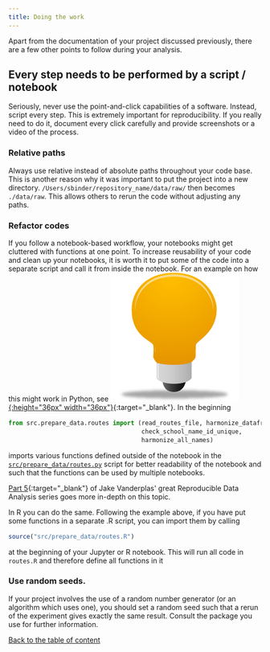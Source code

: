 ```yaml
---
title: Doing the work
---
```

Apart from the documentation of your project discussed previously, there are a few other points to follow during your analysis.

## Every step needs to be performed by a script / notebook
Seriously, never use the point-and-click capabilities of a software. Instead, script every step. This is extremely important for reproducibility. If you really need to do it, document every click carefully and provide screenshots or a video of the process.

### Relative paths
Always use relative instead of absolute paths throughout your code base. This is another reason why it was important to put the project into a new directory. `/Users/sbinder/repository_name/data/raw/` then becomes `./data/raw`. This allows others to rerun the code without adjusting any paths.


### Refactor codes
If you follow a notebook-based workflow, your notebooks might get cluttered with functions at one point. To increase reusability of your code and clean up your notebooks, it is worth it to put some of the code into a separate script and call it from inside the notebook. For an example on how this might work in Python, see [![example](../figures/example_icon.png){:height="36px" width="36px"}](https://github.com/binste/chicago_safepassage_evaluation/blob/master/notebooks/1_prepare_data/1.0-binste-routes.ipynb){:target="_blank"}. In the beginning
```python
from src.prepare_data.routes import (read_routes_file, harmonize_dataframe,
                                     check_school_name_id_unique,
                                     harmonize_all_names)
```
imports various functions defined outside of the notebook in the [`src/prepare_data/routes.py`](https://github.com/binste/chicago_safepassage_evaluation/blob/master/src/prepare_data/routes.py) script for better readability of the notebook and such that the functions can be used by multiple notebooks.

[Part 5](https://www.youtube.com/watch?list=PLYCpMb24GpOC704uO9svUrihl-HY1tTJJ&time_continue=1&v=DjpCHNYQodY){:target="_blank"} of Jake Vanderplas' great Reproducible Data Analysis series goes more in-depth on this topic.

In R you can do the same. Following the example above, if you have put some functions in a separate .R script, you can import them by calling
```r
source("src/prepare_data/routes.R")
```
at the beginning of your Jupyter or R notebook. This will run all code in `routes.R` and therefore define all functions in it

### Use random seeds.
If your project involves the use of a random number generator (or an algorithm which uses one), you should set a random seed such that a rerun of the experiment gives exactly the same result. Consult the package you use for further information.

[Back to the table of content](./index.md)